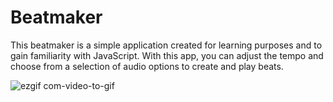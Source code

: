# Beatmaker

This beatmaker is a simple application created for learning purposes and to gain familiarity with JavaScript. With this app, you can adjust the tempo and choose from a selection of audio options to create and play beats. 

![ezgif com-video-to-gif](https://user-images.githubusercontent.com/124585244/221300214-ff3752f7-26b5-4e2d-82a2-a0638164ed47.gif)
